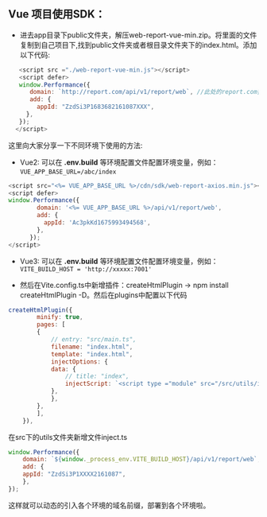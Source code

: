 ## Vue 项目使用SDK：

- 进去app目录下public文件夹，解压web-report-vue-min.zip。将里面的文件复制到自己项目下,找到public文件夹或者根目录文件夹下的index.html。添加以下代码:

```js
   <script src ="./web-report-vue-min.js"></script>
   <script defer>
   window.Performance({
      domain: `http://report.com/api/v1/report/web`, //此处的report.com指你自己部署的域名，假如是本机启动填127.0.0.1
      add: {
        appId: "ZzdSi3P1683682161087XXX",
     },
   });
  </script>
  ```

这里向大家分享一下不同环境下使用的方法: 

- Vue2: 可以在 **.env.build** 等环境配置文件配置环境变量，例如： `VUE_APP_BASE_URL=/abc/index`

```js
<script src="<%= VUE_APP_BASE_URL %>/cdn/sdk/web-report-axios.min.js"></script>
<script defer>
window.Performance({
        domain: '<%= VUE_APP_BASE_URL %>/api/v1/report/web',
        add: {
          appId: 'Ac3pkKd1675993494568',
        },
      });
</script>
```

- Vue3: 可以在 **.env.build** 等环境配置文件配置环境变量，例如： `VITE_BUILD_HOST = 'http://xxxxx:7001'`

- 然后在Vite.config.ts中新增插件：createHtmlPlugin -> npm install createHtmlPlugin -D。然后在plugins中配置以下代码

```js
createHtmlPlugin({
        minify: true,
        pages: [
        {
            // entry: "src/main.ts",
            filename: "index.html",
            template: "index.html",
            injectOptions: {
            data: {
                // title: "index",
                injectScript: `<script type ="module" src="/src/utils/inject.ts" defer></script>`,
            },
            },
        },
        ],
    }),
```

在src下的utils文件夹新增文件inject.ts

```js
window.Performance({
    domain: `${window._process_env.VITE_BUILD_HOST}/api/v1/report/web`,
    add: {
    appId: "ZzdSi3P1XXXX2161087",
    },
});
```

这样就可以动态的引入各个环境的域名前缀，部署到各个环境啦。

